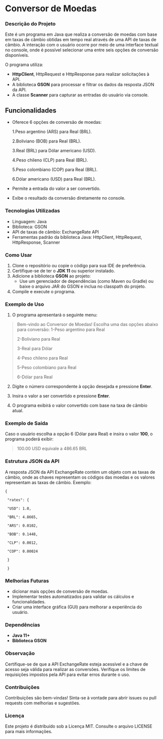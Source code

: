 # Conversor de Moedas
### Descrição do Projeto

Este é um programa em Java que realiza a conversão de moedas com base em taxas de câmbio obtidas em tempo real através de uma API de taxas de câmbio. A interação com o usuário ocorre por meio de uma interface textual no console, onde é possível selecionar uma entre seis opções de conversão disponíveis.

O programa utiliza:
- **HttpClient**, HttpRequest e HttpResponse para realizar solicitações à API.
- A biblioteca **GSON** para processar e filtrar os dados da resposta JSON da API.
- A classe **Scanner** para capturar as entradas do usuário via console.

## Funcionalidades

- Oferece 6 opções de conversão de moedas:
  
  1.Peso argentino (ARS) para Real (BRL).

  2.Boliviano (BOB) para Real (BRL).

  3.Real (BRL) para Dólar americano (USD).

  4.Peso chileno (CLP) para Real (BRL).

  5.Peso colombiano (COP) para Real (BRL).

  6.Dólar americano (USD) para Real (BRL).

 - Permite a entrada do valor a ser convertido.
 - Exibe o resultado da conversão diretamente no console.

### Tecnologias Utilizadas

- Linguagem: Java
- Biblioteca: GSON
- API de taxas de câmbio: ExchangeRate API
- Ferramentas padrão da biblioteca Java: HttpClient, HttpRequest, HttpResponse, Scanner

### Como Usar

1. Clone o repositório ou copie o código para sua IDE de preferência.
2. Certifique-se de ter o **JDK 11** ou superior instalado.
3. Adicione a biblioteca **GSON** ao projeto:
   - Use um gerenciador de dependências (como Maven ou Gradle) ou baixe o arquivo JAR do GSON e inclua no classpath do projeto.
4. Compile e execute o programa.

### Exemplo de Uso

1. O programa apresentará o seguinte menu:

> Bem-vindo ao Conversor de Moedas!
> Escolha uma das opções abaixo para conversão:
> 1-Peso argentino para Real
>
> 2-Boliviano para Real
>
> 3-Real para Dólar
>
> 4-Peso chileno para Real
>
> 5-Peso colombiano para Real
>
> 6-Dólar para Real

2. Digite o número correspondente à opção desejada e pressione **Enter**.

3. Insira o valor a ser convertido e pressione **Enter**.

4. O programa exibirá o valor convertido com base na taxa de câmbio atual.

### Exemplo de Saída

Caso o usuário escolha a opção 6 (Dólar para Real) e insira o valor  **100**, o programa poderá exibir:

> 100.00 USD equivale a 486.65 BRL

### Estrutura JSON da API

A resposta JSON da API ExchangeRate contém um objeto com as taxas de câmbio, onde as chaves representam os códigos das moedas e os valores representam as taxas de câmbio. Exemplo:
```
{

 "rates": {
    
 "USD": 1.0,
    
 "BRL": 4.8665,
    
 "ARS": 0.0102,
    
 "BOB": 0.1448,
    
 "CLP": 0.0012,
    
 "COP": 0.00024
  
 }

 }
```
### Melhorias Futuras

- dicionar mais opções de conversão de moedas.
- Implementar testes automatizados para validar os cálculos e funcionalidades.
- Criar uma interface gráfica (GUI) para melhorar a experiência do usuário.

### Dependências

- **Java 11+**
- **Biblioteca GSON**

### Observação

Certifique-se de que a API ExchangeRate esteja acessível e a chave de acesso seja válida para realizar as conversões. Verifique os limites de requisições impostos pela API para evitar erros durante o uso.

### Contribuições

Contribuições são bem-vindas! Sinta-se à vontade para abrir issues ou pull requests com melhorias e sugestões.

### Licença

Este projeto é distribuído sob a Licença MIT. Consulte o arquivo  LICENSE  para mais informações.

